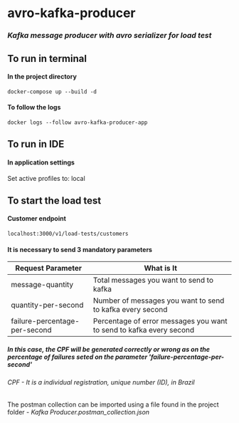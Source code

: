 # avro-kafka-producer

### _Kafka message producer with avro serializer for load test_

## To run in terminal ##

#### In the project directory ####

    docker-compose up --build -d

#### To follow the logs ####

    docker logs --follow avro-kafka-producer-app

## To run in IDE ##

#### In application settings ####

Set active profiles to: local

## To start the load test ##

#### Customer endpoint ####

    localhost:3000/v1/load-tests/customers

#### It is necessary to send 3 mandatory parameters
| Request Parameter | What is It                                                          |
|------------------|---------------------------------------------------------------------|
| message-quantity | Total messages you want to send to kafka                            |  
| quantity-per-second | Number of messages you want to send to kafka every second           |  
| failure-percentage-per-second | Percentage of error messages you want to send to kafka every second |  

##### In this case, the CPF will be generated correctly or wrong as on the percentage of failures seted on the parameter 'failure-percentage-per-second'
###### CPF - It is a individual registration, unique number (ID), in Brazil

The postman collection can be imported using a file found in the project folder - *Kafka Producer.postman_collection.json*